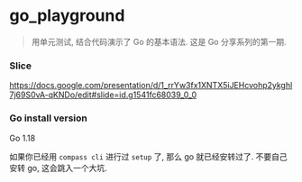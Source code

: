 # go_playground

> 用单元测试, 结合代码演示了 Go 的基本语法. 这是 Go 分享系列的第一期.

### Slice
https://docs.google.com/presentation/d/1_rrYw3fx1XNTX5iJEHcvohp2ykghl7j69S0vA-qKNDo/edit#slide=id.g1541fc68039_0_0

### Go install version

Go 1.18

如果你已经用 `compass cli` 进行过 `setup` 了, 那么 go 就已经安转过了.
不要自己安转 go, 这会跳入一个大坑.
